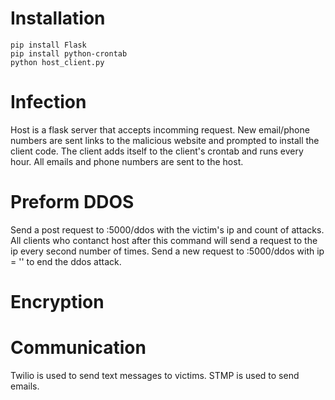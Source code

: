 # Installation

	pip install Flask
	pip install python-crontab
	python host_client.py

# Infection

Host is a flask server that accepts incomming request. New email/phone numbers are sent links to the malicious website and prompted to install the client code. The client adds itself to the client's crontab and runs every hour. All emails and phone numbers are sent to the host.

# Preform DDOS

Send a post request to <hostip>:5000/ddos with the victim's ip and count of attacks. All clients who contanct host after this command will send a request to the ip every second <count> number of times. Send a new request to <hostip>:5000/ddos with ip = '' to end the ddos attack.

# Encryption

# Communication

Twilio is used to send text messages to victims. STMP is used to send emails.
